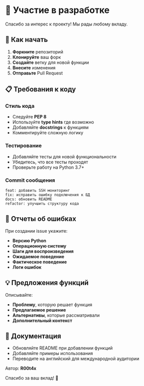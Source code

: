 # 🤝 Участие в разработке

Спасибо за интерес к проекту! Мы рады любому вкладу.

## 🚀 Как начать

1. **Форкните** репозиторий
2. **Клонируйте** ваш форк
3. **Создайте** ветку для новой функции
4. **Внесите** изменения
5. **Отправьте** Pull Request

## 📋 Требования к коду

### Стиль кода
- Следуйте **PEP 8**
- Используйте **type hints** где возможно
- Добавляйте **docstrings** к функциям
- Комментируйте сложную логику

### Тестирование
- Добавляйте тесты для новой функциональности
- Убедитесь, что все тесты проходят
- Проверьте работу на Python 3.7+

### Commit сообщения
```
feat: добавить SSH мониторинг
fix: исправить ошибку подключения к БД
docs: обновить README
refactor: улучшить структуру кода
```

## 🐛 Отчеты об ошибках

При создании issue укажите:
- **Версию Python**
- **Операционную систему**
- **Шаги для воспроизведения**
- **Ожидаемое поведение**
- **Фактическое поведение**
- **Логи ошибок**

## 💡 Предложения функций

Описывайте:
- **Проблему**, которую решает функция
- **Предлагаемое решение**
- **Альтернативы**, которые рассматривали
- **Дополнительный контекст**

## 📝 Документация

- Обновляйте README при добавлении функций
- Добавляйте примеры использования
- Переводите на английский для международной аудитории

Автор: **R00t4x**

Спасибо за ваш вклад! 🎉
